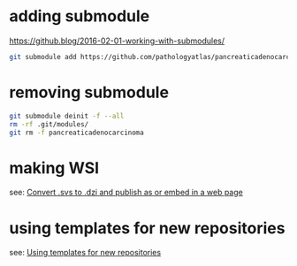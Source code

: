# adding submodule

https://github.blog/2016-02-01-working-with-submodules/

```zsh
git submodule add https://github.com/pathologyatlas/pancreaticadenocarcinoma pancreaticadenocarcinoma
```

# removing submodule

```zsh
git submodule deinit -f --all
rm -rf .git/modules/
git rm -f pancreaticadenocarcinoma
```



# making WSI

see: [Convert .svs to .dzi and publish as or embed in a web page](https://github.com/pathologyatlas/make-html-WSI#convert-svs-to-dzi-and-publish-as-or-embed-in-a-web-page)


# using templates for new repositories

see: [Using templates for new repositories](https://github.com/pathologyatlas/template)

